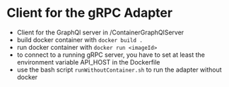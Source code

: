 # Client for the gRPC Adapter

* Client for the GraphQl server in /ContainerGraphQlServer
* build docker container with ```docker build .```
* run docker container with ```docker run <imageId>```
* to connect to a running gRPC server, you have to set at least the environment variable API_HOST in the Dockerfile
* use the bash script ```runWithoutContainer.sh``` to run the adapter without docker
